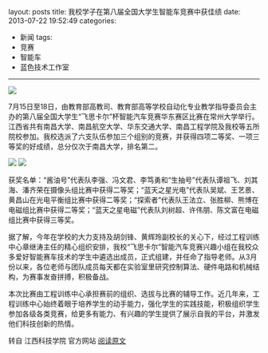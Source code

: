 layout: posts
title: 我校学子在第八届全国大学生智能车竞赛中获佳绩
date: 2013-07-22 19:52:49
categories:
- 新闻
tags:
- 竞赛
- 智能车 
- 蓝色技术工作室
---

![](http://bst.lansejishu.com/%E6%88%91%E6%A0%A1%E5%AD%A6%E5%AD%90%E5%9C%A8%E7%AC%AC%E5%85%AB%E5%B1%8A%E5%85%A8%E5%9B%BD%E5%A4%A7%E5%AD%A6%E7%94%9F%E6%99%BA%E8%83%BD%E8%BD%A6%E7%AB%9E%E8%B5%9B%E4%B8%AD%E8%8E%B7%E4%BD%B3%E7%BB%A93.jpg)

7月15日至18日，由教育部高教司、教育部高等学校自动化专业教学指导委员会主办的第八届全国大学生“飞思卡尔”杯智能汽车竞赛华东赛区比赛在常州大学举行。江西省共有南昌大学、南昌航空大学、华东交通大学、南昌工程学院及我校等五所院校参加。我校选派了六支队伍参加三个组别的竞赛，并获得四项二等奖、一项三等奖的好成绩，总分仅次于南昌大学，排名第二。

<!-- more -->

![](http://bst.lansejishu.com/%E6%88%91%E6%A0%A1%E5%AD%A6%E5%AD%90%E5%9C%A8%E7%AC%AC%E5%85%AB%E5%B1%8A%E5%85%A8%E5%9B%BD%E5%A4%A7%E5%AD%A6%E7%94%9F%E6%99%BA%E8%83%BD%E8%BD%A6%E7%AB%9E%E8%B5%9B%E4%B8%AD%E8%8E%B7%E4%BD%B3%E7%BB%A91.jpg)
![](http://bst.lansejishu.com/%E6%88%91%E6%A0%A1%E5%AD%A6%E5%AD%90%E5%9C%A8%E7%AC%AC%E5%85%AB%E5%B1%8A%E5%85%A8%E5%9B%BD%E5%A4%A7%E5%AD%A6%E7%94%9F%E6%99%BA%E8%83%BD%E8%BD%A6%E7%AB%9E%E8%B5%9B%E4%B8%AD%E8%8E%B7%E4%BD%B3%E7%BB%A92.jpg)

获奖名单：“酱油号”代表队李强、冯文君、李笃勇和“生抽号”代表队谭祖飞、刘其海、潘齐荣在摄像头组比赛中获得二等奖；“蓝天之星光电”代表队吴斌、王艺景、黄昌山在光电平衡组比赛中获得二等奖；“探索者”代表队王法立、张胜柳、熊博在电磁组比赛中获得二等奖；“蓝天之星电磁”代表队刘树超、许伟朋、陈文富在电磁组比赛中获得三等奖。

据了解，今年在学校的大力支持及胡剑锋、黄辉玲副校长的关心下，经过工程训练中心章继涛主任的精心组织安排，我校“飞思卡尔”智能汽车竞赛兴趣小组在我校众多爱好智能赛车技术的学生中遴选出成员，正式组建，并任命了指导老师。从3月份以来，各位老师与团队成员每天都在实验室里研究控制算法、硬件电路和机械结构，为赛事发奋拼搏，积极备战。
       
本次比赛由工程训练中心承担赛前的组织、选拔与比赛的辅导工作。近几年来，工程训练中心始终着眼于培养学生的动手能力，强化学生的实践技能，积极组织学生参加各级各类竞赛，给更多有能力、有兴趣的学生提供了展示自我的平台，并激发他们科技创新的热情。

转自 江西科技学院 官方网站 [阅读原文](http://jxut.edu.cn/show.php?contentid=16842)